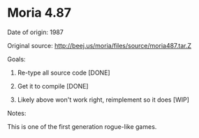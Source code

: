 # Moria 4.87

Date of origin: 1987

Original source: http://beej.us/moria/files/source/moria487.tar.Z

Goals:

1) Re-type all source code [DONE]

2) Get it to compile [DONE]

3) Likely above won't work right, reimplement so it does [WIP]

Notes:

This is one of the first generation rogue-like games.
